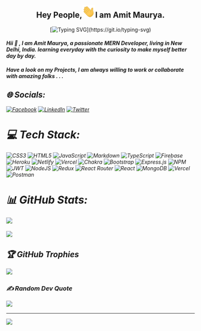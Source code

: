 
<h2 align='center'>Hey People,<img src="https://raw.githubusercontent.com/ABSphreak/ABSphreak/master/gifs/Hi.gif" width="35">I am Amit Maurya.</h2>

<div align='center'>

[![Typing SVG](https://readme-typing-svg.herokuapp.com?font=Fira+Code&size=25&pause=1000&color=tomato&width=435&lines=Hey!+I+am+Amit+Maurya;A+Full+Stack+MERN+Developer;A+Debugger;)](https://git.io/typing-svg)

</div>

<h4>
  <i>Hii 👋 , I am Amit Maurya, a passionate MERN Developer, living in New Delhi, India. learning everyday with the curiosity to make myself better day by day.</i>
</h4>
<h4>
  <i>Have a look on my Projects, I am always willing to work or collaborate with amazing folks .
.<i>
.</h4>

## 🌐 Socials:
[![Facebook](https://img.shields.io/badge/Facebook-%231877F2.svg?logo=Facebook&logoColor=white)](https://facebook.com/amitmaurya.maurya.796) [![LinkedIn](https://img.shields.io/badge/LinkedIn-%230077B5.svg?logo=linkedin&logoColor=white)](https://linkedin.com/in/amit-maurya-a494ba225) [![Twitter](https://img.shields.io/badge/Twitter-%231DA1F2.svg?logo=Twitter&logoColor=white)](https://twitter.com/i_amitmaurya) 

# 💻 Tech Stack:
![CSS3](https://img.shields.io/badge/css3-%231572B6.svg?style=for-the-badge&logo=css3&logoColor=white) ![HTML5](https://img.shields.io/badge/html5-%23E34F26.svg?style=for-the-badge&logo=html5&logoColor=white) ![JavaScript](https://img.shields.io/badge/javascript-%23323330.svg?style=for-the-badge&logo=javascript&logoColor=%23F7DF1E) ![Markdown](https://img.shields.io/badge/markdown-%23000000.svg?style=for-the-badge&logo=markdown&logoColor=white) ![TypeScript](https://img.shields.io/badge/typescript-%23007ACC.svg?style=for-the-badge&logo=typescript&logoColor=white) ![Firebase](https://img.shields.io/badge/firebase-%23039BE5.svg?style=for-the-badge&logo=firebase) ![Heroku](https://img.shields.io/badge/heroku-%23430098.svg?style=for-the-badge&logo=heroku&logoColor=white) ![Netlify](https://img.shields.io/badge/netlify-%23000000.svg?style=for-the-badge&logo=netlify&logoColor=#00C7B7) ![Vercel](https://img.shields.io/badge/vercel-%23000000.svg?style=for-the-badge&logo=vercel&logoColor=white) ![Chakra](https://img.shields.io/badge/chakra-%234ED1C5.svg?style=for-the-badge&logo=chakraui&logoColor=white) ![Bootstrap](https://img.shields.io/badge/bootstrap-%23563D7C.svg?style=for-the-badge&logo=bootstrap&logoColor=white) ![Express.js](https://img.shields.io/badge/express.js-%23404d59.svg?style=for-the-badge&logo=express&logoColor=%2361DAFB) ![NPM](https://img.shields.io/badge/NPM-%23000000.svg?style=for-the-badge&logo=npm&logoColor=white) ![JWT](https://img.shields.io/badge/JWT-black?style=for-the-badge&logo=JSON%20web%20tokens) ![NodeJS](https://img.shields.io/badge/node.js-6DA55F?style=for-the-badge&logo=node.js&logoColor=white) ![Redux](https://img.shields.io/badge/redux-%23593d88.svg?style=for-the-badge&logo=redux&logoColor=white) ![React Router](https://img.shields.io/badge/React_Router-CA4245?style=for-the-badge&logo=react-router&logoColor=white) ![React](https://img.shields.io/badge/react-%2320232a.svg?style=for-the-badge&logo=react&logoColor=%2361DAFB) ![MongoDB](https://img.shields.io/badge/MongoDB-%234ea94b.svg?style=for-the-badge&logo=mongodb&logoColor=white)
![Vercel](https://img.shields.io/badge/vercel-%23000000.svg?style=for-the-badge&logo=vercel&logoColor=white) ![Postman](https://img.shields.io/badge/Postman-FF6C37?style=for-the-badge&logo=Postman&logoColor=white)


# 📊 GitHub Stats:
![](https://github-readme-stats.vercel.app/api?username=AmitKuMaurya&theme=default&hide_border=false&include_all_commits=false&count_private=true)
    <br/>
    <br/>
![](https://github-readme-streak-stats.herokuapp.com/?user=AmitKuMaurya&theme=default&hide_border=false)

<!-- ![](https://github-readme-stats.vercel.app/api/top-langs/?username=AmitKuMaurya&theme=default&hide_border=false&include_all_commits=false&count_private=true&layout=compact) -->

## 🏆 GitHub Trophies
![](https://github-profile-trophy.vercel.app/?username=AmitKuMaurya&theme=onedark&no-frame=false&no-bg=false&margin-w=4)

### ✍️ Random Dev Quote
![](https://quotes-github-readme.vercel.app/api?type=horizontal&theme=light)

---
[![](https://visitcount.itsvg.in/api?id=AmitKuMaurya&icon=2&color=0)](https://visitcount.itsvg.in)

<!-- Proudly created with GPRM ( https://gprm.itsvg.in ) -->

